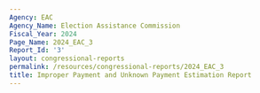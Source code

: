```yaml
---
Agency: EAC
Agency_Name: Election Assistance Commission
Fiscal_Year: 2024
Page_Name: 2024_EAC_3
Report_Id: '3'
layout: congressional-reports
permalink: /resources/congressional-reports/2024_EAC_3
title: Improper Payment and Unknown Payment Estimation Report
---
```

